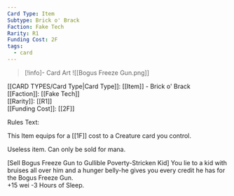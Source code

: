 ```yaml
---
Card Type: Item
Subtype: Brick o' Brack
Faction: Fake Tech
Rarity: R1
Funding Cost: 2F
tags:
  - card
---
```

> [!info]- Card Art
> ![[Bogus Freeze Gun.png]]

[[CARD TYPES/Card Type|Card Type]]: [[Item]] - Brick o' Brack  
[[Faction]]: [[Fake Tech]]  
[[Rarity]]: [[R1]]  
[[Funding Cost]]: [[2F]]  

Rules Text:  

This Item equips for a [[1F]] cost to a Creature card you control.  

Useless item. Can only be sold for mana.  

[Sell Bogus Freeze Gun to Gullible Poverty-Stricken Kid] You lie to a kid with bruises all over him and a hunger belly-he gives you every credit he has for the Bogus Freeze Gun.  
+15 wei -3 Hours of Sleep.  